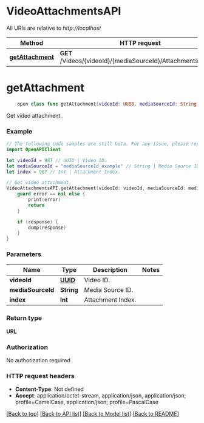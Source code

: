 # VideoAttachmentsAPI

All URIs are relative to *http://localhost*

Method | HTTP request | Description
------------- | ------------- | -------------
[**getAttachment**](VideoAttachmentsAPI.md#getattachment) | **GET** /Videos/{videoId}/{mediaSourceId}/Attachments/{index} | Get video attachment.


# **getAttachment**
```swift
    open class func getAttachment(videoId: UUID, mediaSourceId: String, index: Int, completion: @escaping (_ data: URL?, _ error: Error?) -> Void)
```

Get video attachment.

### Example 
```swift
// The following code samples are still beta. For any issue, please report via http://github.com/OpenAPITools/openapi-generator/issues/new
import OpenAPIClient

let videoId = 987 // UUID | Video ID.
let mediaSourceId = "mediaSourceId_example" // String | Media Source ID.
let index = 987 // Int | Attachment Index.

// Get video attachment.
VideoAttachmentsAPI.getAttachment(videoId: videoId, mediaSourceId: mediaSourceId, index: index) { (response, error) in
    guard error == nil else {
        print(error)
        return
    }

    if (response) {
        dump(response)
    }
}
```

### Parameters

Name | Type | Description  | Notes
------------- | ------------- | ------------- | -------------
 **videoId** | [**UUID**](.md) | Video ID. | 
 **mediaSourceId** | **String** | Media Source ID. | 
 **index** | **Int** | Attachment Index. | 

### Return type

**URL**

### Authorization

No authorization required

### HTTP request headers

 - **Content-Type**: Not defined
 - **Accept**: application/octet-stream, application/json, application/json; profile=CamelCase, application/json; profile=PascalCase

[[Back to top]](#) [[Back to API list]](../README.md#documentation-for-api-endpoints) [[Back to Model list]](../README.md#documentation-for-models) [[Back to README]](../README.md)

